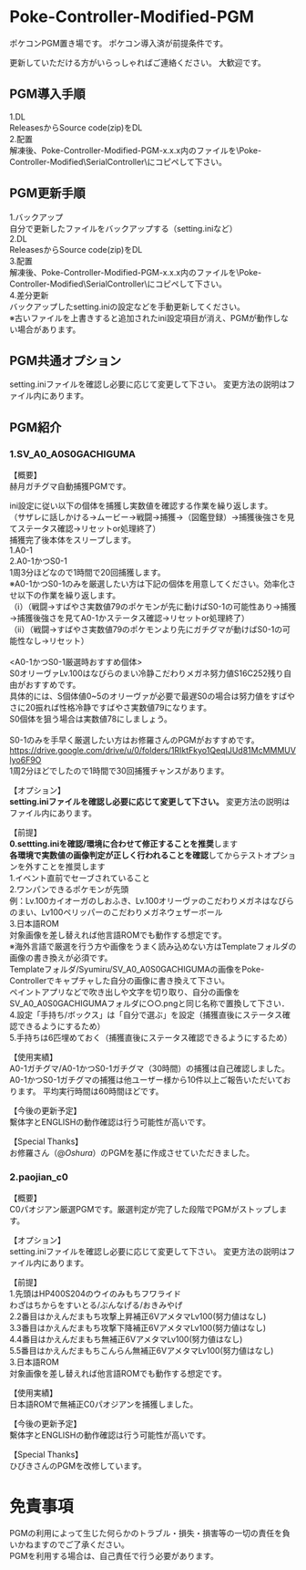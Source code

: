 # Poke-Controller-Modified-PGM
ポケコンPGM置き場です。
ポケコン導入済が前提条件です。

更新していただける方がいらっしゃればご連絡ください。
大歓迎です。

## PGM導入手順
1.DL
<br>
ReleasesからSource code(zip)をDL
<br>
2.配置
<br>
解凍後、Poke-Controller-Modified-PGM-x.x.x内のファイルを\Poke-Controller-Modified\SerialController\にコピペして下さい。
<br>

## PGM更新手順
1.バックアップ
<br>
自分で更新したファイルをバックアップする（setting.iniなど）
<br>
2.DL
<br>
ReleasesからSource code(zip)をDL
<br>
3.配置
<br>
解凍後、Poke-Controller-Modified-PGM-x.x.x内のファイルを\Poke-Controller-Modified\SerialController\にコピペして下さい。
<br>
4.差分更新
<br>
バックアップしたsetting.iniの設定などを手動更新してください。
<br>
※古いファイルを上書きすると追加されたini設定項目が消え、PGMが動作しない場合があります。

## PGM共通オプション
setting.iniファイルを確認し必要に応じて変更して下さい。
変更方法の説明はファイル内にあります。

## PGM紹介
### 1.SV_A0_A0S0GACHIGUMA
【概要】
<br>
赫月ガチグマ自動捕獲PGMです。

ini設定に従い以下の個体を捕獲し実数値を確認する作業を繰り返します。
<br>
（サザレに話しかける→ムービー→戦闘→捕獲→（図鑑登録）→捕獲後強さを見てステータス確認→リセットor処理終了）
<br>
捕獲完了後本体をスリープします。
<br>
1.A0-1
<br>
2.A0-1かつS0-1
<br>
1周3分ほどなので1時間で20回捕獲します。
<br>
※A0-1かつS0-1のみを厳選したい方は下記の個体を用意してください。効率化させ以下の作業を繰り返します。
<br>
（ⅰ）（戦闘→すばやさ実数値79のポケモンが先に動けばS0-1の可能性あり→捕獲→捕獲後強さを見てA0-1かステータス確認→リセットor処理終了）
<br>
（ⅱ）（戦闘→すばやさ実数値79のポケモンより先にガチグマが動けばS0-1の可能性なし→リセット）
<br>
<br>
<A0-1かつS0-1厳選時おすすめ個体>
<br>
S0オリーヴァLv.100はなびらのまい冷静こだわりメガネ努力値S16C252残り自由がおすすめです。
<br>
具体的には、S個体値0~5のオリーヴァが必要で最遅S0の場合は努力値をすばやさに20振れば性格冷静ですばやさ実数値79になります。
<br>
S0個体を狙う場合は実数値78にしましょう。
<br>
<br>
S0-1のみを手早く厳選したい方はお修羅さんのPGMがおすすめです。
https://drive.google.com/drive/u/0/folders/1RIktFkyo1QeqIJUd81McMMMUVlyo6F9O
<br>
1周2分ほどでしたので1時間で30回捕獲チャンスがあります。

【オプション】
<br>
**setting.iniファイルを確認し必要に応じて変更して下さい。**
変更方法の説明はファイル内にあります。

【前提】
<br>
**0.settting.iniを確認/環境に合わせて修正することを推奨**します
<br>
**各環境で実数値の画像判定が正しく行われることを確認**してからテストオプションを外すことを推奨します
<br>
1.イベント直前でセーブされていること
<br>
2.ワンパンできるポケモンが先頭
<br>
例：Lv.100カイオーガのしおふき、Lv.100オリーヴァのこだわりメガネはなびらのまい、Lv100ペリッパーのこだわりメガネウェザーボール
<br>
3.日本語ROM
<br>
対象画像を差し替えれば他言語ROMでも動作する想定です。
<br>
※海外言語で厳選を行う方や画像をうまく読み込めない方はTemplateフォルダの画像の書き換えが必須です。
<br>
Templateフォルダ/Syumiru/SV_A0_A0S0GACHIGUMAの画像をPoke-Controllerでキャプチャした自分の画像に書き換えて下さい。
<br>
ペイントアプリなどで吹き出しや文字を切り取り、自分の画像をSV_A0_A0S0GACHIGUMAフォルダに○○.pngと同じ名称で置換して下さい．
<br>
4.設定「手持ち/ボックス」は「自分で選ぶ」を設定（捕獲直後にステータス確認できるようにするため）
<br>
5.手持ちは6匹埋めておく（捕獲直後にステータス確認できるようにするため）

【使用実績】
<br>
A0-1ガチグマ/A0-1かつS0-1ガチグマ（30時間）の捕獲は自己確認しました。
A0-1かつS0-1ガチグマの捕獲は他ユーザー様から10件以上ご報告いただいております。
平均実行時間は60時間ほどです。

【今後の更新予定】
<br>
繫体字とENGLISHの動作確認は行う可能性が高いです。

【Special Thanks】
<br>
お修羅さん（@_Oshura_）のPGMを基に作成させていただきました。

### 2.paojian_c0
【概要】
<br>
C0パオジアン厳選PGMです。厳選判定が完了した段階でPGMがストップします。

【オプション】
<br>
setting.iniファイルを確認し必要に応じて変更して下さい。
変更方法の説明はファイル内にあります。

【前提】
<br>
1.先頭はHP400S204のウイのみもちフワライド
<br>
わざはちからをすいとる/ぶんなげる/おきみやげ
<br>
2.2番目はかえんだまもち攻撃上昇補正6VアメタマLv100(努力値はなし)
<br>
3.3番目はかえんだまもち攻撃下降補正6VアメタマLv100(努力値はなし)
<br>
4.4番目はかえんだまもち無補正6VアメタマLv100(努力値はなし)
<br>
5.5番目はかえんだまもちこんらん無補正6VアメタマLv100(努力値はなし)
<br>
3.日本語ROM
<br>
対象画像を差し替えれば他言語ROMでも動作する想定です。

【使用実績】
<br>
日本語ROMで無補正C0パオジアンを捕獲しました。

【今後の更新予定】
<br>
繫体字とENGLISHの動作確認は行う可能性が高いです。

【Special Thanks】
<br>
ひびきさんのPGMを改修しています。

# 免責事項
PGMの利用によって生じた何らかのトラブル・損失・損害等の一切の責任を負いかねますのでご了承ください。
<br>
PGMを利用する場合は、自己責任で行う必要があります。
